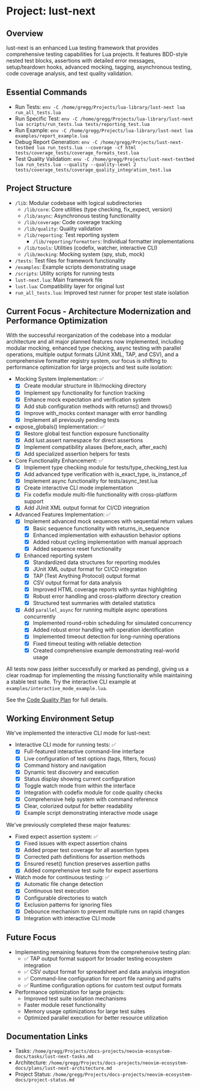 
# Project: lust-next

## Overview

lust-next is an enhanced Lua testing framework that provides comprehensive testing capabilities for Lua projects. It features BDD-style nested test blocks, assertions with detailed error messages, setup/teardown hooks, advanced mocking, tagging, asynchronous testing, code coverage analysis, and test quality validation.

## Essential Commands

- Run Tests: `env -C /home/gregg/Projects/lua-library/lust-next lua run_all_tests.lua`
- Run Specific Test: `env -C /home/gregg/Projects/lua-library/lust-next lua scripts/run_tests.lua tests/reporting_test.lua`
- Run Example: `env -C /home/gregg/Projects/lua-library/lust-next lua examples/report_example.lua`
- Debug Report Generation: `env -C /home/gregg/Projects/lust-next-testbed lua run_tests.lua --coverage -cf html tests/coverage_tests/coverage_formats_test.lua`
- Test Quality Validation: `env -C /home/gregg/Projects/lust-next-testbed lua run_tests.lua --quality --quality-level 2 tests/coverage_tests/coverage_quality_integration_test.lua`

## Project Structure

- `/lib`: Modular codebase with logical subdirectories
  - `/lib/core`: Core utilities (type checking, fix_expect, version)
  - `/lib/async`: Asynchronous testing functionality 
  - `/lib/coverage`: Code coverage tracking
  - `/lib/quality`: Quality validation
  - `/lib/reporting`: Test reporting system
    - `/lib/reporting/formatters`: Individual formatter implementations
  - `/lib/tools`: Utilities (codefix, watcher, interactive CLI)
  - `/lib/mocking`: Mocking system (spy, stub, mock)
- `/tests`: Test files for framework functionality
- `/examples`: Example scripts demonstrating usage
- `/scripts`: Utility scripts for running tests
- `lust-next.lua`: Main framework file
- `lust.lua`: Compatibility layer for original lust
- `run_all_tests.lua`: Improved test runner for proper test state isolation

## Current Focus - Architecture Modernization and Performance Optimization

With the successful reorganization of the codebase into a modular architecture and all major planned features now implemented, including modular mocking, enhanced type checking, async testing with parallel operations, multiple output formats (JUnit XML, TAP, and CSV), and a comprehensive formatter registry system, our focus is shifting to performance optimization for large projects and test suite isolation:

- Mocking System Implementation: ✅
  - [x] Create modular structure in lib/mocking directory
  - [x] Implement spy functionality for function tracking
  - [x] Enhance mock expectation and verification system
  - [x] Add stub configuration methods with returns() and throws()
  - [x] Improve with_mocks context manager with error handling
  - [x] Implement all previously pending tests

- expose_globals() Implementation: ✅
  - [x] Restore global test function exposure functionality
  - [x] Add lust.assert namespace for direct assertions
  - [x] Implement compatibility aliases (before_each, after_each)
  - [x] Add specialized assertion helpers for tests

- Core Functionality Enhancement: ✅
  - [x] Implement type checking module for tests/type_checking_test.lua
  - [x] Add advanced type verification with is_exact_type, is_instance_of
  - [x] Implement async functionality for tests/async_test.lua
  - [x] Create interactive CLI mode implementation
  - [x] Fix codefix module multi-file functionality with cross-platform support
  - [x] Add JUnit XML output format for CI/CD integration

- Advanced Features Implementation: ✅
  - [x] Implement advanced mock sequences with sequential return values
    - [x] Basic sequence functionality with returns_in_sequence
    - [x] Enhanced implementation with exhaustion behavior options
    - [x] Added robust cycling implementation with manual approach
    - [x] Added sequence reset functionality
  - [x] Enhanced reporting system
    - [x] Standardized data structures for reporting modules
    - [x] JUnit XML output format for CI/CD integration
    - [x] TAP (Test Anything Protocol) output format
    - [x] CSV output format for data analysis
    - [x] Improved HTML coverage reports with syntax highlighting
    - [x] Robust error handling and cross-platform directory creation
    - [x] Structured test summaries with detailed statistics
  - [x] Add `parallel_async` for running multiple async operations concurrently
    - [x] Implemented round-robin scheduling for simulated concurrency
    - [x] Added robust error handling with operation identification
    - [x] Implemented timeout detection for long-running operations
    - [x] Fixed timeout testing with reliable detection
    - [x] Created comprehensive example demonstrating real-world usage

All tests now pass (either successfully or marked as pending), giving us a clear roadmap for implementing the missing functionality while maintaining a stable test suite. Try the interactive CLI example at `examples/interactive_mode_example.lua`.

See the [Code Quality Plan](/home/gregg/Projects/lua-library/hooks-util/docs/CODE_QUALITY_PLAN.md) for full details.

## Working Environment Setup

We've implemented the interactive CLI mode for lust-next:

- Interactive CLI mode for running tests: ✅
  - [x] Full-featured interactive command-line interface
  - [x] Live configuration of test options (tags, filters, focus)
  - [x] Command history and navigation
  - [x] Dynamic test discovery and execution
  - [x] Status display showing current configuration
  - [x] Toggle watch mode from within the interface
  - [x] Integration with codefix module for code quality checks
  - [x] Comprehensive help system with command reference
  - [x] Clear, colorized output for better readability
  - [x] Example script demonstrating interactive mode usage

We've previously completed these major features:

- Fixed expect assertion system: ✅
  - [x] Fixed issues with expect assertion chains
  - [x] Added proper test coverage for all assertion types
  - [x] Corrected path definitions for assertion methods
  - [x] Ensured reset() function preserves assertion paths
  - [x] Added comprehensive test suite for expect assertions

- Watch mode for continuous testing: ✅
  - [x] Automatic file change detection
  - [x] Continuous test execution
  - [x] Configurable directories to watch
  - [x] Exclusion patterns for ignoring files
  - [x] Debounce mechanism to prevent multiple runs on rapid changes
  - [x] Integration with interactive CLI mode

## Future Focus

- Implementing remaining features from the comprehensive testing plan:
  - ✅ TAP output format support for broader testing ecosystem integration
  - ✅ CSV output format for spreadsheet and data analysis integration
  - ✅ Command-line configuration for report file naming and paths
  - ✅ Runtime configuration options for custom test output formats
- Performance optimization for large projects:
  - Improved test suite isolation mechanisms
  - Faster module reset functionality
  - Memory usage optimizations for large test suites
  - Optimized parallel execution for better resource utilization

## Documentation Links

- Tasks: `/home/gregg/Projects/docs-projects/neovim-ecosystem-docs/tasks/lust-next-tasks.md`
- Architecture: `/home/gregg/Projects/docs-projects/neovim-ecosystem-docs/plans/lust-next-architecture.md`
- Project Status: `/home/gregg/Projects/docs-projects/neovim-ecosystem-docs/project-status.md`
